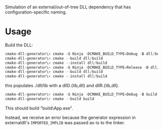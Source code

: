 Simulation of an external/out-of-tree DLL dependency that has configuration-specific naming.

# Usage

Build the DLL:

```powershell
cmake-dll-generator\> cmake -G Ninja -DCMAKE_BUILD_TYPE=Debug -B dll/build dll
cmake-dll-generator\> cmake --build dll/build
cmake-dll-generator\> cmake --install dll/build
cmake-dll-generator\> cmake -G Ninja -DCMAKE_BUILD_TYPE=Release -B dll/build dll
cmake-dll-generator\> cmake --build dll/build
cmake-dll-generator\> cmake --install dll/build
```

this populates ./dll/lib with a dllD.{lib,dll} and dllR.{lib,dll}.

```powershell
cmake-dll-generator\> cmake -G Ninja -DCMAKE_BUILD_TYPE=Debug -B build .
cmake-dll-generator\> cmake --build build
```

This should build "build\App.exe".

Instead, we receive an error because the generator expression in
externaldll's `IMPORTED_IMPLIB` was passed as-is to the linker.
